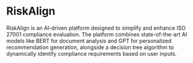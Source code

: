 # RiskAlign
RiskAlign is an AI-driven platform designed to simplify and enhance ISO 27001 compliance evaluation. The platform combines state-of-the-art AI models like BERT for document analysis and GPT for personalized recommendation generation, alongside a decision tree algorithm to dynamically identify compliance requirements based on user inputs.
